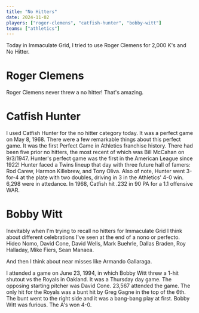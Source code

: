 ```yaml
---
title: "No Hitters"
date: 2024-11-02
players: ["roger-clemens", "catfish-hunter", "bobby-witt"]
teams: ["athletics"]
---
```


Today in Immaculate Grid, I tried to use Roger Clemens for 2,000 K's and No Hitter.

<!--more-->

# Roger Clemens

Roger Clemens never threw a no hitter! That's amazing. 

# Catfish Hunter

I used Catfish Hunter for the no hitter category today. It was a perfect game on May 8, 1968. There were a few remarkable things about this perfect game. It was the first Perfect Game in Athletics franchise history. There had been five prior no hitters, the most recent of which was Bill McCahan on 9/3/1947. Hunter's perfect game was the first in the American League since 1922! Hunter faced a Twins lineup that day with three future hall of famers: Rod Carew, Harmon Killebrew, and Tony Oliva. Also of note, Hunter went 3-for-4 at the plate with two doubles, driving in 3 in the Athletics' 4-0 win. 6,298 were in attedance. In 1968, Catfish hit .232 in 90 PA for a 1.1 offensive WAR. 

# Bobby Witt

Inevitably when I'm trying to recall no hitters for Immaculate Grid I think about different celebrations I've seen at the end of a nono or perfecto. Hideo Nomo, David Cone, David Wells, Mark Buehrle, Dallas Braden, Roy Halladay, Mike Fiers, Sean Manaea. 

And then I think about near misses like Armando Gallaraga. 

I attended a game on June 23, 1994, in which Bobby Witt threw a 1-hit shutout vs the Royals in Oakland. It was a Thursday day game. The opposing starting pitcher was David Cone. 23,567 attended the game. The only hit for the Royals was a bunt hit by Greg Gagne in the top of the 6th. The bunt went to the right side and it was a bang-bang play at first. Bobby Witt was furious. The A's won 4-0. 

